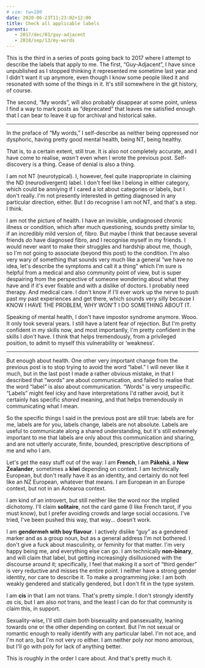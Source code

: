 ```yaml
---
# vim: tw=100
date: 2020-06-23T11:23:02+12:00
title: Check all applicable labels
parents:
   - 2017/dec/03/guy-adjacent
   - 2018/sep/13/my-words
---
```


This is the third in a series of posts going back to 2017 where I attempt to describe the labels
that apply to me. The first, “Guy-Adjacent”, I have since unpublished as I stopped thinking it
represented me sometime last year and I didn't want it up anymore, even though I know some people
liked it and resonated with some of the things in it. It's still somewhere in the git history, of
course.

The second, “My words”, will also probably disappear at some point, unless I find a way to mark
posts as “deprecated” that leaves me satisfied enough that I can bear to leave it up for archival
and historical sake.

---

In the preface of “My words,” I self-describe as neither being oppressed nor dysphoric, having
pretty good mental health, being NT, being healthy.

That is, to a certain extent, still true. It is also not completely accurate, and I have come to
realise, _wasn't_ even when I wrote the previous post. Self-discovery is a thing. Cease of denial is
also a thing.

I am not NT (neurotypical). I, however, feel quite inappropriate in claiming the ND (neurodivergent)
label. I don't feel like I belong in either category, which could be anniying if I cared a lot about
categories or labels, but I don't really. I'm not presently interested in getting diagnosed in any
particular direction, either. But I do recognise I am not NT, and that's a step. I think.

I am not the picture of health. I have an invisible, undiagnosed chronic illness or condition, which
after much questioning, sounds pretty similar to, if an incredibly mild version of, fibro. But maybe
I think that because several friends _do_ have diagnosed fibro, and I recognise myself in my
friends. I would never want to make their struggles and hardship about me, though, so I'm not going
to associate (beyond this post) to the condition. I'm also very wary of something that sounds very
much like a general “we have no idea, let's describe the symptoms and call it a thing” which I'm
sure is helpful from a medical and also community point of view, but is super despairing from the
perspective of someone wondering about what they have and if it's ever fixable and with a dislike of
doctors. I probably need therapy. And medical care. I don't know if I'll ever work up the nerve to
push past my past experiences and get there, which sounds very silly because I KNOW I HAVE THE
PROBLEM, WHY WON'T I DO SOMETHING ABOUT IT.

Speaking of mental health, I don't have impostor syndrome anymore. Wooo. It only took several years.
I still have a latent fear of rejection. But I'm pretty confident in my skills now, and most
importantly, I'm pretty confident in the skills I _don't_ have. I think that helps tremendously,
from a privileged position, to admit to myself this vulnerability or ‘weakness’.

---

But enough about health. One other very important change from the previous post is to stop trying to
avoid the word “label.” I will never like it much, but in the last post I made a rather obvious
mistake, in that I described that “words” are about communication, and failed to realise that the
word “label” is also about communication. “Words” is very unspecific. “Labels” might feel icky and
have interpretations I'd rather avoid, but it certainly has specific _shared_ meaning, and that
helps tremendously in communicating what I mean.

So the specific things I said in the previous post are still true: labels are for me, labels are for
you, labels change, labels are not absolute. Labels are useful to communicate along a shared
understanding, but it's still extremely important to me that labels are only about this
communication and sharing, and are not utterly accurate, finite, bounded, prescriptive descriptions
of me and who I am.

Let's get the easy stuff out of the way: I am **French**, I am **Pákehá**, a **New Zealander**,
sometimes a **kiwi** depending on context. I am technically European, but don't really have it as an
identity, and certainly do not feel like an NZ European, whatever that means. I am European in an
Europe context, but not in an Aotearoa context.

I am kind of an introvert, but still neither like the word nor the implied dichotomy. I'll claim
**solitaire**, not the card game (I like French tarot, if you must know), but I prefer avoiding
crowds and large social occasions. I've tried, I've been pushed this way, that way... doesn't work.

I am **gendermeh with boy flavour**. I actively dislike “guy” as a gendered marker and as a group
noun, but as a general address I'm not bothered. I don't give a fuck about masculinity, or feminity
for that matter. I'm very happy being me, and everything else can go. I am technically
**non-binary**, and will claim that label, but getting increasingly disillusioned with the discourse
around it; specifically, I feel that making it a sort of “third gender” is very reductive and misses
the entire point. I neither have a strong gender identity, nor care to describe it. To make a
programming joke: I am both weakly gendered and statically gendered, but I don't fit in the type
system.

I am **cis** in that I am not trans. That's pretty simple. I don't strongly identify _as_ cis,
but I am also _not_ trans, and the least I can do for that community is claim this, in support.

Sexuality-wise, I'll still claim both bisexuality and pansexuality, leaning towards one or
the other depending on context. But I'm not sexual or romantic enough to really identify with any
particular label. I'm not ace, and I'm not aro, but I'm not very ro either. I am neither poly nor
mono amorous, but I'll go with poly for lack of anything better.

This is roughly in the order I care about. And that's pretty much it.
